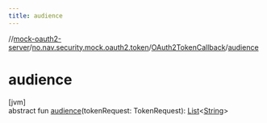 ```yaml
---
title: audience
---
```

//[mock-oauth2-server](../../../index.html)/[no.nav.security.mock.oauth2.token](../index.html)/[OAuth2TokenCallback](index.html)/[audience](audience.html)



# audience



[jvm]\
abstract fun [audience](audience.html)(tokenRequest: TokenRequest): [List](https://kotlinlang.org/api/latest/jvm/stdlib/kotlin.collections/-list/index.html)&lt;[String](https://kotlinlang.org/api/latest/jvm/stdlib/kotlin/-string/index.html)&gt;




